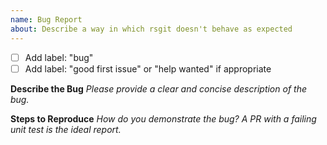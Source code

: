 ```yaml
---
name: Bug Report
about: Describe a way in which rsgit doesn't behave as expected
---
```

- [ ] Add label: "bug"
- [ ] Add label: "good first issue" or "help wanted" if appropriate

**Describe the Bug**
_Please provide a clear and concise description of the bug._

**Steps to Reproduce**
_How do you demonstrate the bug? A PR with a failing unit test is the ideal report._
